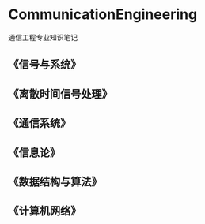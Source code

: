 # CommunicationEngineering
通信工程专业知识笔记
## 《信号与系统》
## 《离散时间信号处理》
## 《通信系统》
## 《信息论》
## 《数据结构与算法》
## 《计算机网络》
